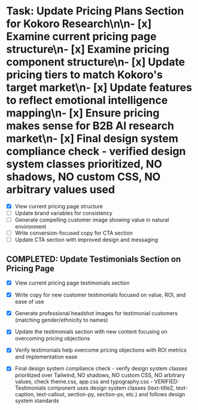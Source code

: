 # Task: Update Pricing Plans Section for Kokoro Research\n\n- [x] Examine current pricing page structure\n- [x] Examine pricing component structure\n- [x] Update pricing tiers to match Kokoro's target market\n- [x] Update features to reflect emotional intelligence mapping\n- [x] Ensure pricing makes sense for B2B AI research market\n- [x] Final design system compliance check - verified design system classes prioritized, NO shadows, NO custom CSS, NO arbitrary values used

- [x] View current pricing page structure
- [ ] Update brand variables for consistency
- [ ] Generate compelling customer image showing value in natural environment
- [ ] Write conversion-focused copy for CTA section
- [ ] Update CTA section with improved design and messaging

## COMPLETED: Update Testimonials Section on Pricing Page
- [x] View current pricing page testimonials section
- [x] Write copy for new customer testimonials focused on value, ROI, and ease of use
- [x] Generate professional headshot images for testimonial customers (matching gender/ethnicity to names)
- [x] Update the testimonials section with new content focusing on overcoming pricing objections
- [x] Verify testimonials help overcome pricing objections with ROI metrics and implementation ease

- [x] Final design system compliance check - verify design system classes prioritized over Tailwind, NO shadows, NO custom CSS, NO arbitrary values, check theme.css, app.css and typography.css - VERIFIED: Testimonials component uses design system classes (text-title2, text-caption, text-callout, section-py, section-px, etc.) and follows design system standards